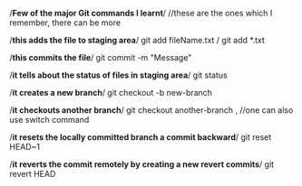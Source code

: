 /**Few of the major Git commands I learnt**/
//these are the ones which I remember, there can be more 



/**this adds the file to staging area**/
git add fileName.txt / git add *.txt

/**this commits the file**/
git commit -m "Message"

/**it tells about the status of files in staging area**/
git status

/**it creates a new branch**/
git checkout -b new-branch

/**it checkouts another branch**/
git checkout another-branch , //one can also use switch command

/**it resets the locally committed branch a commit backward**/
git reset HEAD~1

/**it reverts the commit remotely by creating a new revert commits**/
git revert HEAD
